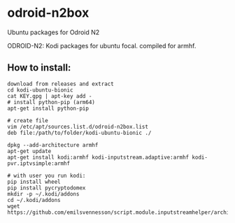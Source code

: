 # odroid-n2box
Ubuntu packages for Odroid N2

ODROID-N2: Kodi packages for ubuntu focal. compiled for armhf.

## How to install:
```
download from releases and extract
cd kodi-ubuntu-bionic
cat KEY.gpg | apt-key add -
# install python-pip (arm64)
apt-get install python-pip

# create file
vim /etc/apt/sources.list.d/odroid-n2box.list
deb file:/path/to/folder/kodi-ubuntu-bionic ./

dpkg --add-architecture armhf
apt-get update
apt-get install kodi:armhf kodi-inputstream.adaptive:armhf kodi-pvr.iptvsimple:armhf

# with user you run kodi:
pip install wheel
pip install pycryptodomex
mkdir -p ~/.kodi/addons
cd ~/.kodi/addons
wget https://github.com/emilsvennesson/script.module.inputstreamhelper/archive/master.tar.gz
